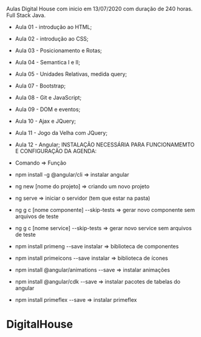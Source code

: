 Aulas Digital House com inicio em 13/07/2020 com duração de 240 horas.
Full Stack Java.

* Aula 01 - introdução ao HTML;
* Aula 02 - introdução ao CSS;
* Aula 03 - Posicionamento e Rotas;
* Aula 04 - Semantica I e II;
* Aula 05 - Unidades Relativas, medida query;
* Aula 07 - Bootstrap;
* Aula 08 - Git e JavaScript;
* Aula 09 - DOM e eventos;
* Aula 10 - Ajax e JQuery;
* Aula 11 - Jogo da Velha com JQuery;
* Aula 12 - Angular;
INSTALAÇÃO NECESSÁRIA PARA FUNCIONAMEMTO E CONFIGURAÇÃO DA AGENDA: 

* Comando                                 =>       Função
* npm install -g @angular/cli             =>       instalar angular
* ng new [nome do projeto]                =>       criando um novo projeto
* ng serve                                =>       iniciar o servidor (tem que estar na pasta)
* ng g c [nome componente] --skip-tests   =>       gerar novo componente sem arquivos de teste
* ng g c [nome service] --skip-tests      =>       gerar novo service sem arquivos de teste
* npm install primeng --save instalar     =>       biblioteca de componentes
* npm install primeicons --save instalar  =>       biblioteca de ícones
* npm install @angular/animations --save  =>       instalar animações
* npm install @angular/cdk --save         =>       instalar pacotes de tabelas do angular
* npm install primeflex --save            =>       instalar primeflex



# DigitalHouse
